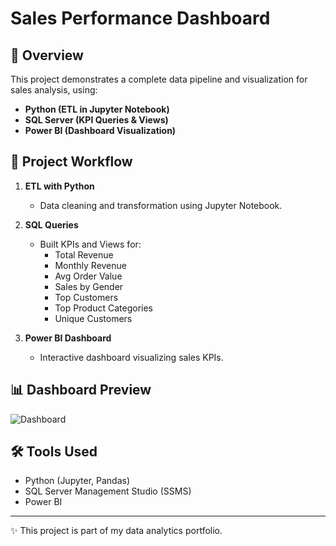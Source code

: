 # Sales Performance Dashboard

## 📌 Overview
This project demonstrates a complete data pipeline and visualization for sales analysis, using:
- **Python (ETL in Jupyter Notebook)**
- **SQL Server (KPI Queries & Views)**
- **Power BI (Dashboard Visualization)**

## 🚀 Project Workflow
1. **ETL with Python**  
   - Data cleaning and transformation using Jupyter Notebook.  

2. **SQL Queries**  
   - Built KPIs and Views for:  
     - Total Revenue  
     - Monthly Revenue  
     - Avg Order Value  
     - Sales by Gender  
     - Top Customers  
     - Top Product Categories  
     - Unique Customers  

3. **Power BI Dashboard**  
   - Interactive dashboard visualizing sales KPIs.  

## 📊 Dashboard Preview
![Dashboard](screenshot.png)

## 🛠️ Tools Used
- Python (Jupyter, Pandas)  
- SQL Server Management Studio (SSMS)  
- Power BI  

---
✨ This project is part of my data analytics portfolio.
